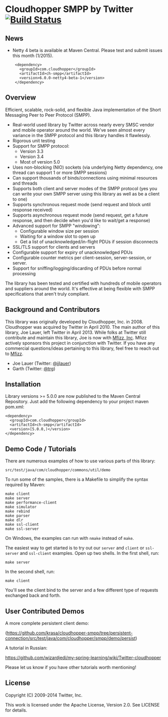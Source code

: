 Cloudhopper SMPP by Twitter [![Build Status](https://secure.travis-ci.org/twitter/cloudhopper-smpp.png?branch=master)](http://travis-ci.org/twitter/cloudhopper-smpp)
============================

News
------------------------
 * Netty 4 beta is available at Maven Central. Please test and submit issues this month (1/2015).

        <dependency>
          <groupId>com.cloudhopper</groupId>
          <artifactId>ch-smpp</artifactId>
          <version>6.0.0-netty4-beta-1</version>
        </dependency>

Overview
------------------------

Efficient, scalable, rock-solid, and flexible Java implementation of the Short
Messaging Peer to Peer Protocol (SMPP).

 * Real-world used library by Twitter across nearly every SMSC vendor and 
   mobile operator around the world.  We've seen almost every variance in the
   SMPP protocol and this library handles it flawlessly.
 * Rigorous unit testing
 * Support for SMPP protocol:
    * Version 3.3
    * Version 3.4
    * Most of version 5.0
 * Uses non-blocking (NIO) sockets (via underlying Netty dependency, one thread
   can support 1 or more SMPP sessions)
 * Can support thousands of binds/connections using minimal resources and threads
 * Supports both client and server modes of the SMPP protocol (yes you can 
   write your own SMPP server using this library as well as be a client to one)
 * Supports synchronous request mode (send request and block until response
   received)
 * Supports asynchronous request mode (send request, get a future response,
   and then decide when you'd like to wait/get a response)
 * Advanced support for SMPP "windowing":
    * Configurable window size per session
    * Waiting for a window slot to open up
    * Get a list of unacknowledged/in-flight PDUs if session disconnects
 * SSL/TLS support for clients and servers
 * Configurable support for expiry of unacknowledged PDUs
 * Configurable counter metrics per client-session, server-session, or server.
 * Support for sniffing/logging/discarding of PDUs before normal processing

The library has been tested and certified with hundreds of mobile operators
and suppliers around the world.  It's effective at being flexible with SMPP
specifications that aren't truly compliant.


Background and Contributors
---------------------------

This library was originally developed by Cloudhopper, Inc. in 2008. Cloudhopper
was acquired by Twitter in April 2010. The main author of this library,
Joe Lauer, left Twitter in April 2013. While folks at Twitter still contribute
and maintain this library, Joe is now with [Mfizz, Inc](http://mfizz.com).
Mfizz actively sponsors this project in conjunction with Twitter. If you have
any commercial questions/ideas pertaining to this library, feel free to reach
out to [Mfizz](http://mfizz.com).

- Joe Lauer (Twitter: [@jjlauer](http://twitter.com/jjlauer))
- Garth (Twitter: [@trg](http://twitter.com/trg))

Installation
------------

Library versions >= 5.0.0 are now published to the Maven Central Repository.
Just add the following dependency to your project maven pom.xml:

    <dependency>
      <groupId>com.cloudhopper</groupId>
      <artifactId>ch-smpp</artifactId>
      <version>[5.0.0,)</version>
    </dependency>

Demo Code / Tutorials
---------------------

There are numerous examples of how to use various parts of this library:

    src/test/java/com/cloudhopper/commons/util/demo

To run some of the samples, there is a Makefile to simplify the syntax required
by Maven:

    make client
    make server
    make performance-client
    make simulator
    make rebind
    make parser
    make dlr
    make ssl-client
    make ssl-server

On Windows, the examples can run with `nmake` instead of `make`.

The easiest way to get started is to try out our `server` and `client` or `ssl-server`
and `ssl-client` examples. Open up two shells.  In the first shell, run:

    make server

In the second shell, run:

    make client

You'll see the client bind to the server and a few different type of requests
exchanged back and forth.

User Contributed Demos
----------------------

A more complete persistent client demo:

(https://github.com/krasa/cloudhopper-smpp/tree/persistent-connection/src/test/java/com/cloudhopper/smpp/demo/persist)

A tutorial in Russian:

https://github.com/wizardjedi/my-spring-learning/wiki/Twitter-cloudhopper

Please let us know if you have other tutorials worth mentioning!


License
-------

Copyright (C) 2009-2014 Twitter, Inc.

This work is licensed under the Apache License, Version 2.0. See LICENSE for details.
